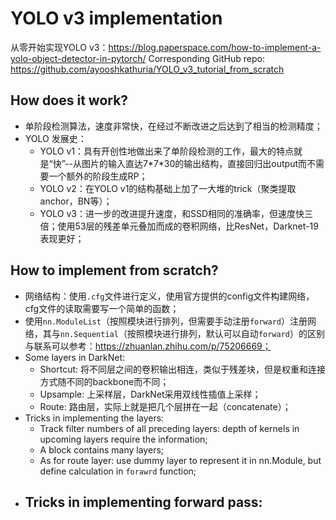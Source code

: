 # YOLO v3 implementation

从零开始实现YOLO v3：https://blog.paperspace.com/how-to-implement-a-yolo-object-detector-in-pytorch/
Corresponding GitHub repo: https://github.com/ayooshkathuria/YOLO_v3_tutorial_from_scratch

## How does it work?

- 单阶段检测算法，速度非常快，在经过不断改进之后达到了相当的检测精度；
- YOLO 发展史：
  - YOLO v1：具有开创性地做出来了单阶段检测的工作，最大的特点就是“快”--从图片的输入直达7\*7\*30的输出结构，直接回归出output而不需要一个额外的阶段生成RP；
  - YOLO v2：在YOLO v1的结构基础上加了一大堆的trick（聚类提取anchor，BN等）；
  - YOLO v3：进一步的改进提升速度，和SSD相同的准确率，但速度快三倍；使用53层的残差单元叠加而成的卷积网络，比ResNet，Darknet-19表现更好；

## How to implement from scratch?

- 网络结构：使用`.cfg`文件进行定义，使用官方提供的config文件构建网络，cfg文件的读取需要写一个简单的函数；
- 使用`nn.ModuleList`（按照模块进行排列，但需要手动注册`forward`）注册网络，其与`nn.Sequential`（按照模块进行排列，默认可以自动`forward`）的区别与联系可以参考：https://zhuanlan.zhihu.com/p/75206669；
- Some layers in DarkNet:
  - Shortcut: 将不同层之间的卷积输出相连，类似于残差块，但是权重和连接方式随不同的backbone而不同；
  - Upsample: 上采样层，DarkNet采用双线性插值上采样；
  - Route: 路由层，实际上就是把几个层拼在一起（concatenate）；
- Tricks in implementing the layers:
  - Track filter numbers of all preceding layers: depth of kernels in upcoming layers require the information;
  - A block contains many layers;
  - As for route layer: use dummy layer to represent it in nn.Module, but define calculation in `forawrd` function;
- Tricks in implementing forward pass:
  - 